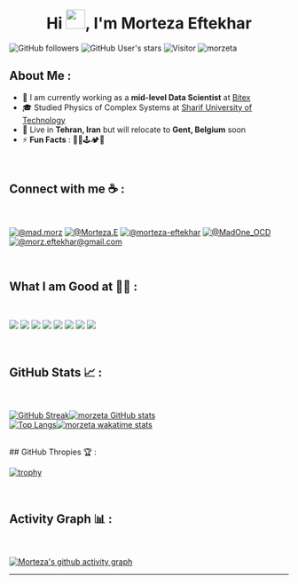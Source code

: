 
<h1 align="center">Hi <img src="https://media.giphy.com/media/hvRJCLFzcasrR4ia7z/giphy.gif" width="35">, I'm Morteza Eftekhar</h1>

![GitHub followers](https://img.shields.io/github/followers/morzeta?style=social) ![GitHub User's stars](https://img.shields.io/github/stars/morzeta?style=social) ![Visitor](https://visitor-badge.laobi.icu/badge?page_id=morzeta.repoName) <img src="https://komarev.com/ghpvc/?username=morzeta" alt="morzeta" />

## About Me :

- 🏢 I am currently working as a **mid-level Data Scientist** at [Bitex](https://bitex.ir/)
- 🎓 Studied Physics of Complex Systems at [Sharif University of Technology](https://www.sharif.edu/web/physics/complex-systems)
- 🏡 Live in **Tehran, Iran** but will relocate to **Gent, Belgium** soon
- ⚡ **Fun Facts** : 🧗🎶🕹🏕🥾

<br>

## Connect with me ☕ :

<br>

[![@mad.morz](https://img.icons8.com/fluency/48/000000/instagram-new.png "@mad.morz")](https://www.instagram.com/mad.morz/) [![@Morteza.E](https://img.icons8.com/fluency/48/000000/facebook.png "@Morteza.E")](https://www.facebook.com/Morteza.E) [![@morteza-eftekhar](https://img.icons8.com/fluency/48/000000/linkedin.png "@morteza-eftekhar")](https://www.linkedin.com/in/morteza-eftekhar) [![@MadOne_OCD](https://img.icons8.com/fluency/48/000000/twitter-squared.png "@MadOne_OCD")](https://twitter.com/MadOne_OCD) [![@morz.eftekhar@gmail.com](https://img.icons8.com/fluency/48/000000/apple-mail.png "@morz.eftekhar@gmail.com")](morz.eftekhar@gmail.com)

<br>

## What I am Good at 🧑‍💻 :

<br>

<img src="https://img.icons8.com/color/python"/> <img src="https://img.icons8.com/color/tensorflow"/> <img src="https://img.icons8.com/color/git"/> <img src="https://img.icons8.com/color/docker"/> <img src="https://img.icons8.com/color/sql"/> <img src="https://img.icons8.com/color/bash"/> <img src="https://img.icons8.com/color/pandas"/> <img src="https://icons8.com/icon/aDbz1YcplQCV/api"/> 

<br>

## GitHub Stats 📈 :

<br>

[![GitHub Streak](https://github-readme-streak-stats.herokuapp.com?user=morzeta&theme=blue-green&card_width=420&date_format=M%20j%5B%2C%20Y%5D)](https://git.io/streak-stats)[![morzeta GitHub stats](https://github-readme-stats.vercel.app/api?username=morzeta&theme=blue-green&card_width=420)](https://github.com/morzeta/github-readme-stats)
<br>
[![Top Langs](https://github-readme-stats.vercel.app/api/top-langs/?username=morzeta&theme=blue-green&card_width=345)](https://github.com/morzeta/github-readme-stats)[![morzeta wakatime stats](https://github-readme-stats.vercel.app/api/wakatime?username=morzeta&theme=blue-green)](https://github.com/morzeta/github-readme-stats)


<br>
## GitHub Thropies 🏆 :

<br>

[![trophy](https://github-profile-trophy.vercel.app/?username=morzeta&theme=matrix)](https://github.com/morzeta/github-profile-trophy)

<br>

## Activity Graph 📊 :

<br>

[![Morteza's github activity graph](https://github-readme-activity-graph.cyclic.app/graph?username=morzeta&bg_color=000&color=fff&line=00E676&point=fff&hide_border=true)](https://github.com/morzeta/github-readme-activity-graph)

---

